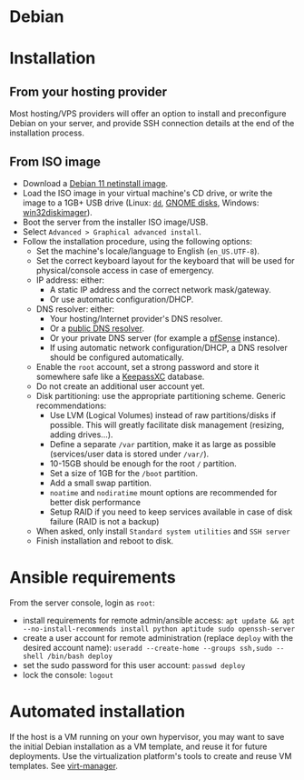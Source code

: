 # Debian

# Installation

## From your hosting provider

Most hosting/VPS providers will offer an option to install and preconfigure Debian on your server, and provide SSH connection details at the end of the installation process.

## From ISO image

- Download a [Debian 11 netinstall image](https://cdimage.debian.org/debian-cd/current/amd64/iso-cd/).
- Load the ISO image in your virtual machine's CD drive, or write the image to a 1GB+ USB drive (Linux: [`dd`](https://wiki.archlinux.org/index.php/USB_flash_installation_media#In_GNU.2FLinux), [GNOME disks](https://www.techrepublic.com/article/how-to-create-disk-images-using-gnome-disk/), Windows: [win32diskimager](http://sourceforge.net/projects/win32diskimager/)).
- Boot the server from the installer ISO image/USB.
- Select `Advanced > Graphical advanced install`.
- Follow the installation procedure, using the following options:
  - Set the machine's locale/language to English (`en_US.UTF-8`).
  - Set the correct keyboard layout for the keyboard that will be used for physical/console access in case of emergency.
  - IP address: either:
    - A static IP address and the correct network mask/gateway.
    - Or use automatic configuration/DHCP.
  - DNS resolver: either:
    - Your hosting/Internet provider's DNS resolver.
    - Or a [public DNS resolver](https://en.wikipedia.org/wiki/Public_recursive_name_server).
    - Or your private DNS server (for example a [pfSense](../appendices/pfsense.md) instance).
    - If using automatic network configuration/DHCP, a DNS resolver should be configured automatically.
  - Enable the `root` account, set a strong password and store it somewhere safe like a [KeepassXC](https://en.wikipedia.org/wiki/KeePassXC) database.
  - Do not create an additional user account yet.
  - Disk partitioning: use the appropriate partitioning scheme. Generic recommendations:
    - Use LVM (Logical Volumes) instead of raw partitions/disks if possible. This will greatly facilitate disk management (resizing, adding drives...).
    - Define a separate `/var` partition, make it as large as possible (services/user data is stored under `/var/`).
    - 10-15GB should be enough for the root `/` partition.
    - Set a size of 1GB for the `/boot` partition.
    - Add a small swap partition.
    - `noatime` and `nodiratime` mount options are recommended for better disk performance
    - Setup RAID if you need to keep services available in case of disk failure (RAID is not a backup)
  - When asked, only install `Standard system utilities` and `SSH server`
  - Finish installation and reboot to disk.

# Ansible requirements

From the server console, login as `root`:
- install requirements for remote admin/ansible access: `apt update && apt --no-install-recommends install python aptitude sudo openssh-server`
- create a user account for remote administration (replace `deploy` with the desired account name): `useradd --create-home --groups ssh,sudo --shell /bin/bash deploy`
- set the sudo password for this user account: `passwd deploy`
- lock the console: `logout`

# Automated installation

If the host is a VM running on your own hypervisor, you may want to save the initial Debian installation as a VM template, and reuse it for future deployments.
Use the virtualization platform's tools to create and reuse VM templates. See [virt-manager](../appendices/virt-manager.md).
